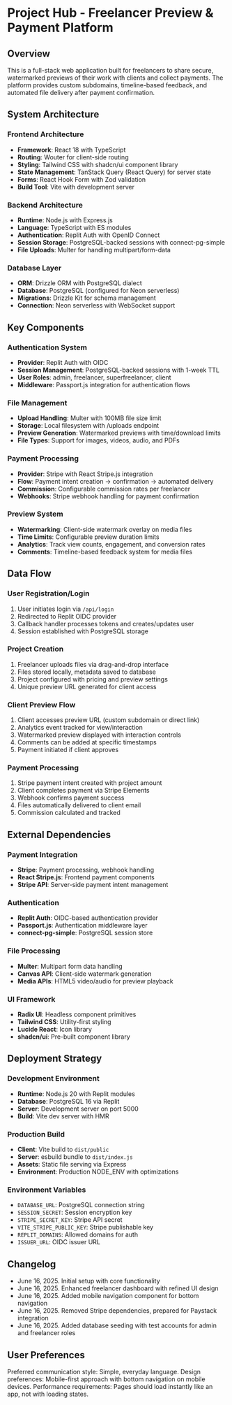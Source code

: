 # Project Hub - Freelancer Preview & Payment Platform

## Overview

This is a full-stack web application built for freelancers to share secure, watermarked previews of their work with clients and collect payments. The platform provides custom subdomains, timeline-based feedback, and automated file delivery after payment confirmation.

## System Architecture

### Frontend Architecture
- **Framework**: React 18 with TypeScript
- **Routing**: Wouter for client-side routing
- **Styling**: Tailwind CSS with shadcn/ui component library
- **State Management**: TanStack Query (React Query) for server state
- **Forms**: React Hook Form with Zod validation
- **Build Tool**: Vite with development server

### Backend Architecture
- **Runtime**: Node.js with Express.js
- **Language**: TypeScript with ES modules
- **Authentication**: Replit Auth with OpenID Connect
- **Session Storage**: PostgreSQL-backed sessions with connect-pg-simple
- **File Uploads**: Multer for handling multipart/form-data

### Database Layer
- **ORM**: Drizzle ORM with PostgreSQL dialect
- **Database**: PostgreSQL (configured for Neon serverless)
- **Migrations**: Drizzle Kit for schema management
- **Connection**: Neon serverless with WebSocket support

## Key Components

### Authentication System
- **Provider**: Replit Auth with OIDC
- **Session Management**: PostgreSQL-backed sessions with 1-week TTL
- **User Roles**: admin, freelancer, superfreelancer, client
- **Middleware**: Passport.js integration for authentication flows

### File Management
- **Upload Handling**: Multer with 100MB file size limit
- **Storage**: Local filesystem with /uploads endpoint
- **Preview Generation**: Watermarked previews with time/download limits
- **File Types**: Support for images, videos, audio, and PDFs

### Payment Processing
- **Provider**: Stripe with React Stripe.js integration
- **Flow**: Payment intent creation → confirmation → automated delivery
- **Commission**: Configurable commission rates per freelancer
- **Webhooks**: Stripe webhook handling for payment confirmation

### Preview System
- **Watermarking**: Client-side watermark overlay on media files
- **Time Limits**: Configurable preview duration limits
- **Analytics**: Track view counts, engagement, and conversion rates
- **Comments**: Timeline-based feedback system for media files

## Data Flow

### User Registration/Login
1. User initiates login via `/api/login`
2. Redirected to Replit OIDC provider
3. Callback handler processes tokens and creates/updates user
4. Session established with PostgreSQL storage

### Project Creation
1. Freelancer uploads files via drag-and-drop interface
2. Files stored locally, metadata saved to database
3. Project configured with pricing and preview settings
4. Unique preview URL generated for client access

### Client Preview Flow
1. Client accesses preview URL (custom subdomain or direct link)
2. Analytics event tracked for view/interaction
3. Watermarked preview displayed with interaction controls
4. Comments can be added at specific timestamps
5. Payment initiated if client approves

### Payment Processing
1. Stripe payment intent created with project amount
2. Client completes payment via Stripe Elements
3. Webhook confirms payment success
4. Files automatically delivered to client email
5. Commission calculated and tracked

## External Dependencies

### Payment Integration
- **Stripe**: Payment processing, webhook handling
- **React Stripe.js**: Frontend payment components
- **Stripe API**: Server-side payment intent management

### Authentication
- **Replit Auth**: OIDC-based authentication provider
- **Passport.js**: Authentication middleware layer
- **connect-pg-simple**: PostgreSQL session store

### File Processing
- **Multer**: Multipart form data handling
- **Canvas API**: Client-side watermark generation
- **Media APIs**: HTML5 video/audio for preview playback

### UI Framework
- **Radix UI**: Headless component primitives
- **Tailwind CSS**: Utility-first styling
- **Lucide React**: Icon library
- **shadcn/ui**: Pre-built component library

## Deployment Strategy

### Development Environment
- **Runtime**: Node.js 20 with Replit modules
- **Database**: PostgreSQL 16 via Replit
- **Server**: Development server on port 5000
- **Build**: Vite dev server with HMR

### Production Build
- **Client**: Vite build to `dist/public`
- **Server**: esbuild bundle to `dist/index.js`
- **Assets**: Static file serving via Express
- **Environment**: Production NODE_ENV with optimizations

### Environment Variables
- `DATABASE_URL`: PostgreSQL connection string
- `SESSION_SECRET`: Session encryption key
- `STRIPE_SECRET_KEY`: Stripe API secret
- `VITE_STRIPE_PUBLIC_KEY`: Stripe publishable key
- `REPLIT_DOMAINS`: Allowed domains for auth
- `ISSUER_URL`: OIDC issuer URL

## Changelog

- June 16, 2025. Initial setup with core functionality
- June 16, 2025. Enhanced freelancer dashboard with refined UI design
- June 16, 2025. Added mobile navigation component for bottom navigation
- June 16, 2025. Removed Stripe dependencies, prepared for Paystack integration
- June 16, 2025. Added database seeding with test accounts for admin and freelancer roles

## User Preferences

Preferred communication style: Simple, everyday language.
Design preferences: Mobile-first approach with bottom navigation on mobile devices.
Performance requirements: Pages should load instantly like an app, not with loading states.